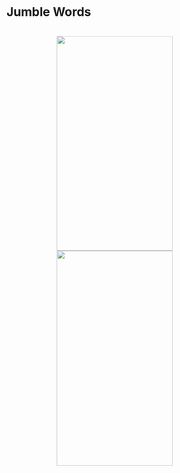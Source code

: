 # Jumble Words
<h1 align="center">
  <img width="270" height="500" src="https://github.com/JustArepo/Jumble-Words/assets/163036582/bd5250f6-2ab4-4c17-88a2-2890e5b324c1">
  <img width="270" height="500" src="https://github.com/JustArepo/Jumble-Words/assets/163036582/9bb4fffb-c296-4a19-98de-13e087183cc1">
</h1>
